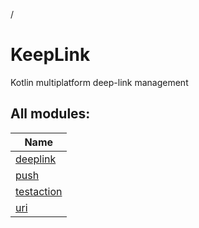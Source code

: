 /

# KeepLink

Kotlin multiplatform deep-link management

## All modules:

| Name |
|---|
| [deeplink](deeplink/index.md) | Build a typesafe deep-link hierarchy with sealed classes |
| [push](push/index.md) | Some data types and utilities to build cross-platform pushes with actions |
| [testaction](testaction/index.md) | Sample deep-link structure and actions |
| [uri](uri/index.md) | Provides cross-platform URI parsing and building |
